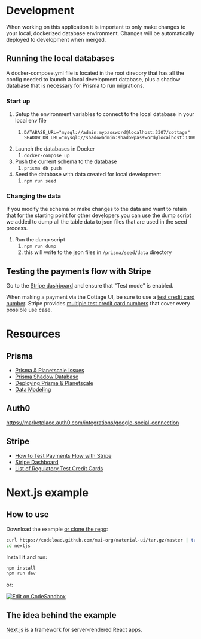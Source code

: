 # Development

When working on this application it is important to only make changes to your local,
dockerized database environment. Changes will be automatically deployed to development
when merged.

## Running the local databases

A docker-compose.yml file is located in the root direcory that has all the config
needed to launch a local development database, plus a shadow database that is
necessary for Prisma to run migrations.

### Start up

1. Setup the environment variables to connect to the local database in your local env file
   1. ```
      DATABASE_URL="mysql://admin:mypassword@localhost:3307/cottage"
      SHADOW_DB_URL="mysql://shadowadmin:shadowpassword@localhost:3308/cottage"
      ```
2. Launch the databases in Docker
   1. `docker-compose up`
3. Push the current schema to the database
   1. `prisma db push`
4. Seed the database with data created for local development
   1. `npm run seed`

### Changing the data

If you modify the schema or make changes to the data and want to retain that for the
starting point for other developers you can use the dump script we added to dump all
the table data to json files that are used in the seed process.

1. Run the dump script
   1. `npm run dump`
   2. this will write to the json files in `/prisma/seed/data` directory

## Testing the payments flow with Stripe

Go to the [Stripe dashboard](https://dashboard.stripe.com/) and ensure that "Test mode" is enabled.

When making a payment via the Cottage UI, be sure to use a [test credit card number](https://stripe.com/docs/testing). Stripe provides [multiple test credit card numbers](https://stripe.com/docs/testing#regulatory-cards) that cover every possible use case.

# Resources

## Prisma

- [Prisma & Planetscale Issues](https://github.com/prisma/prisma/issues/7292)
- [Prisma Shadow Database](https://www.prisma.io/docs/concepts/components/prisma-migrate/shadow-database)
- [Deploying Prisma & Planetscale](https://davidparks.dev/blog/planetscale-deployment-with-prisma/)
- [Data Modeling](https://www.prisma.io/dataguide/datamodeling)

## Auth0

https://marketplace.auth0.com/integrations/google-social-connection

## Stripe

- [How to Test Payments Flow with Stripe](https://stripe.com/docs/testing)
- [Stripe Dashboard](https://dashboard.stripe.com/)
- [List of Regulatory Test Credit Cards](https://stripe.com/docs/testing#regulatory-cards)

# Next.js example

## How to use

Download the example [or clone the repo](https://github.com/mui-org/material-ui):

```sh
curl https://codeload.github.com/mui-org/material-ui/tar.gz/master | tar -xz --strip=2  material-ui-master/examples/nextjs
cd nextjs
```

Install it and run:

```sh
npm install
npm run dev
```

or:

[![Edit on CodeSandbox](https://codesandbox.io/static/img/play-codesandbox.svg)](https://codesandbox.io/s/github/mui-org/material-ui/tree/master/examples/nextjs)

## The idea behind the example

[Next.js](https://github.com/zeit/next.js) is a framework for server-rendered React apps.
